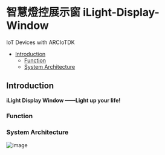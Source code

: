 # 智慧燈控展示窗 iLight-Display-Window
IoT Devices with ARCIoTDK

* [Introduction](#introduction)
	* [Function](#function)
	* [System Architecture](#system-architecture)


## Introduction
**iLight Display Window ——Light up your life!**

### Function

### System Architecture
![image](https://github.com/weftuon1/iLight-Display-Window/blob/master/src/system_pic.png)
